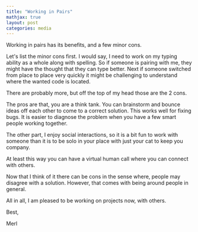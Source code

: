 ```yaml
---
title: "Working in Pairs"
mathjax: true
layout: post
categories: media
---
```


Working in pairs has its benefits, and a few minor cons. 

Let's list the minor cons first. 
I would say, I need to work on my typing ability as a whole along with spelling. So if 
someone is pairing with me, they might have the thought that they can type better. Next if someone switched from place to place very quickly it might be challenging to understand where the wanted code is located. 

There are probably more, but off the top of my head those are the 2 cons. 

The pros are that, you are a think tank. You can brainstorm and bounce ideas off each other to come to a correct solution. This works well for 
fixing bugs. It is easier to diagnose the problem when you have a few smart people working together. 

The other part, I enjoy social interactions, so it is a bit fun to work with someone than it is to be solo in your place with just your cat to keep you company. 

At least this way you can have a virtual human call where you can connect with others. 

Now that I think of it there can be cons in the sense where, people may disagree with a solution. However, that comes with being around people in general. 

All in all, I am pleased to be working on projects now, with others. 

Best, 

Merl
